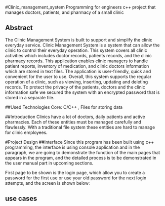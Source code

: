 #Clinic_management_system
Programming for engineers c++ project that manages doctors, patients, and pharmacy of a small clinic

## Abstract
The Clinic Management System is built to support and simplify the clinic everyday service. Clinic
Management System is a system that can allow the clinic to control their everyday operation. This
system covers all clinic activities which includes doctor records, patients records, and the clinic
pharmacy records.
This application enables clinic managers to handle patient reports, inventory of medication, and clinic
doctors information which are stored in text files. The application is user-friendly, quick and convenient
for the user to use. Overall, this system supports the regular operation of a clinic, such as viewing,
inserting, updating and deleting records.
To protect the privacy of the patients, doctors and the clinic information safe we secured the system
with an encrypted password that is stored in a separate file.

##Used Technologies 
Core: C/C++ , Files for storing data  


##Introduction
Clinics have a lot of doctors, daily patients and active pharmacies. Each of these entities must be
managed carefully and flawlessly. With a traditional file system these entities are hard to manage for
clinic employees. 

#Project Design
##Interface
Since this program has been built using c++ programming, the interface is using console application and in the paragraph, we are going to demonstrate the function of the main pages that appears in the program, and the detailed process is to be demonstrated in the user manual part in upcoming sections.

First page to be shown is the login page, which allow you to create a password for the first use or use your old password for the next login attempts, and the screen is shown below:


## use cases

